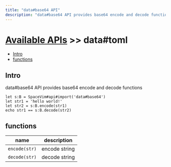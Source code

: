 ```yaml
---
title: "data#base64 API"
description: "data#base64 API provides base64 encode and decode functions"
---
```


# [Available APIs](../../) >> data#toml

<!-- vim-markdown-toc GFM -->

- [Intro](#intro)
- [functions](#functions)

<!-- vim-markdown-toc -->

## Intro

data#base64 API provides base64 encode and decode functions

```vim
let s:B = SpaceVim#api#import('data#base64')
let str1 = 'hello world!'
let str2 = s:B.encode(str1)
echo str1 == s:B.decode(str2)
```

## functions

| name          | description   |
| ------------- | ------------- |
| `encode(str)` | encode string |
| `decode(str)` | decode string |
